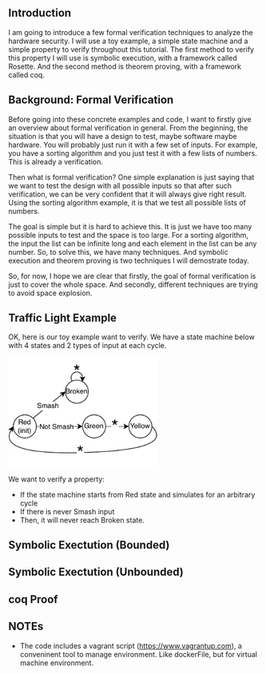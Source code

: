 

## Introduction

I am going to introduce a few formal verification techniques to analyze the hardware security.
I will use a toy example, a simple state machine and a simple property to verify throughout this tutorial.
The first method to verify this property I will use is symbolic execution, with a framework called Rosette.
And the second method is theorem proving, with a framework called coq.




## Background: Formal Verification

Before going into these concrete examples and code, I want to firstly give an overview about formal verification in general.
From the beginning, the situation is that you will have a design to test, maybe software maybe hardware.
You will probably just run it with a few set of inputs.
For example, you have a sorting algorithm and you just test it with a few lists of numbers.
This is already a verification.

Then what is formal verification?
One simple explanation is just saying that we want to test the design with all possible inputs so that after such verification, we can be very confident that it will always give right result.
Using the sorting algorithm example, it is that we test all possible lists of numbers.

The goal is simple but it is hard to achieve this.
It is just we have too many possible inputs to test and the space is too large.
For a sorting algorithm, the input the list can be infinite long and each element in the list can be any number.
So, to solve this, we have many techniques.
And symbolic execution and theorem proving is two techniques I will demostrate today.

So, for now, I hope we are clear that firstly, the goal of formal verification is just to cover the whole space.
And secondly, different techniques are trying to avoid space explosion.




## Traffic Light Example

OK, here is our toy example want to verify.
We have a state machine below with 4 states and 2 types of input at each cycle.

<img src="figures/1-traffic-light.pdf" alt="traffic-light" width="300"/>

We want to verify a property:
  - If the state machine starts from Red state and simulates for an arbitrary cycle
  - If there is never Smash input
  - Then, it will never reach Broken state.




## Symbolic Exectution (Bounded)




## Symbolic Exectution (Unbounded)




## coq Proof




## NOTEs

- The code includes a vagrant script (https://www.vagrantup.com), a conveninent tool to manage environment. Like dockerFile, but for virtual machine environment.

